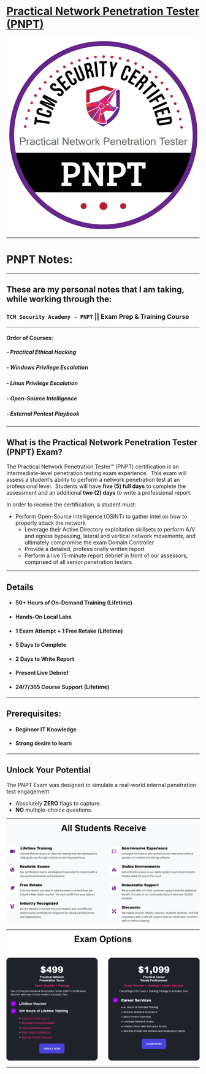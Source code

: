 # [Practical Network Penetration Tester (PNPT)](https://certifications.tcm-sec.com/pnpt/)
[![](Images/202406180015-1.webp)](https://certifications.tcm-sec.com/pnpt/)

-----
# PNPT Notes:
-----
## These are my personal notes that I am taking, while working through the:
### `TCM Security Academy - PNPT` || Exam Prep & Training Course

-----
#### Order of Courses:
##### - Practical Ethical Hacking
##### - Windows Privilege Escalation
##### - Linux Privilege Escalation
##### - Open-Source Intelligence
##### - External Pentest Playbook

-----
## What is the Practical Network Penetration Tester (PNPT) Exam?

The Practical Network Penetration Tester™ (PNPT) certification is an intermediate-level penetration testing exam experience.  This exam will assess a student’s ability to perform a network penetration test at an professional level.  Students will have **five (5) full days** to complete the assessment and an additional **two (2) days** to write a professional report.

In order to receive the certification, a student must:

- Perform Open-Source Intelligence (OSINT) to gather intel on how to properly attack the network
    - Leverage their Active Directory exploitation skillsets to perform A/V and egress bypassing, lateral and vertical network movements, and ultimately compromise the exam Domain Controller
    - Provide a detailed, professionally written report
    - Perform a live 15-minute report debrief in front of our assessors, comprised of all senior penetration testers

-----
## Details

- #### 50+ Hours of On-Demand Training (Lifetime)
- #### Hands-On Local Labs
- #### 1 Exam Attempt + 1 Free Retake (Lifetime)
- #### 5 Days to Complete
- #### 2 Days to Write Report
- #### Present Live Debrief
- #### 24/7/365 Course Support (Lifetime)

-----
## Prerequisites:
- #### Beginner IT Knowledge
- #### Strong desire to learn

-----
## Unlock Your Potential
The PNPT Exam was designed to simulate a real-world internal penetration test engagement.
- Absolutely **ZERO** flags to capture.
- **NO** multiple-choice questions.

-----
![](Images/202406180063-1.png)

-----

![](Images/20240617-3.png)

-----

